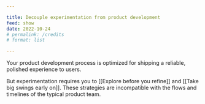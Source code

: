 ```yaml
---

title: Decouple experimentation from product development
feed: show
date: 2022-10-24
# permalink: /credits
# format: list

---
```


Your product development process is optimized for shipping a reliable, polished experience to users.

But experimentation requires you to [[Explore before you refine]] and [[Take big swings early on]]. These strategies are incompatible with the flows and timelines of the typical product team.
